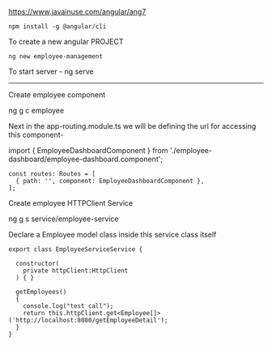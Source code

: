 https://www.javainuse.com/angular/ang7

	npm install -g @angular/cli

To create a new angular PROJECT

	ng new employee-management

To start server - ng serve

------------------------------------------------------------------

Create employee component

ng g c employee

Next in the app-routing.module.ts we will be defining the url for accessing this component-

import { EmployeeDashboardComponent } from './employee-dashboard/employee-dashboard.component';

	const routes: Routes = [
	  { path: '', component: EmployeeDashboardComponent },
	];

Create employee HTTPClient Service

ng g s service/employee-service

Declare a Employee model class inside this service class itself

	export class EmployeeServiceService {

	  constructor(
	    private httpClient:HttpClient
	  ) { }

	  getEmployees()
	  {
	    console.log("test call");
	    return this.httpClient.get<Employee[]>('http://localhost:8080/getEmployeeDetail');
	  }
	}


